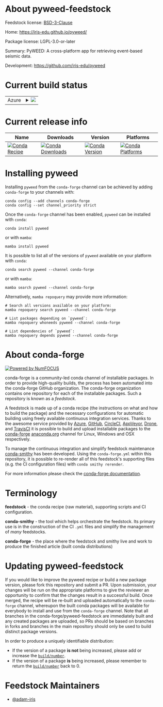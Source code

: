 About pyweed-feedstock
======================

Feedstock license: [BSD-3-Clause](https://github.com/conda-forge/pyweed-feedstock/blob/main/LICENSE.txt)

Home: https://iris-edu.github.io/pyweed/

Package license: LGPL-3.0-or-later

Summary: PyWEED: A cross-platform app for retrieving event-based seismic data.

Development: https://github.com/iris-edu/pyweed

Current build status
====================


<table>
    
  <tr>
    <td>Azure</td>
    <td>
      <details>
        <summary>
          <a href="https://dev.azure.com/conda-forge/feedstock-builds/_build/latest?definitionId=4467&branchName=main">
            <img src="https://dev.azure.com/conda-forge/feedstock-builds/_apis/build/status/pyweed-feedstock?branchName=main">
          </a>
        </summary>
        <table>
          <thead><tr><th>Variant</th><th>Status</th></tr></thead>
          <tbody><tr>
              <td>linux_64</td>
              <td>
                <a href="https://dev.azure.com/conda-forge/feedstock-builds/_build/latest?definitionId=4467&branchName=main">
                  <img src="https://dev.azure.com/conda-forge/feedstock-builds/_apis/build/status/pyweed-feedstock?branchName=main&jobName=linux&configuration=linux%20linux_64_" alt="variant">
                </a>
              </td>
            </tr><tr>
              <td>osx_64</td>
              <td>
                <a href="https://dev.azure.com/conda-forge/feedstock-builds/_build/latest?definitionId=4467&branchName=main">
                  <img src="https://dev.azure.com/conda-forge/feedstock-builds/_apis/build/status/pyweed-feedstock?branchName=main&jobName=osx&configuration=osx%20osx_64_" alt="variant">
                </a>
              </td>
            </tr><tr>
              <td>win_64</td>
              <td>
                <a href="https://dev.azure.com/conda-forge/feedstock-builds/_build/latest?definitionId=4467&branchName=main">
                  <img src="https://dev.azure.com/conda-forge/feedstock-builds/_apis/build/status/pyweed-feedstock?branchName=main&jobName=win&configuration=win%20win_64_" alt="variant">
                </a>
              </td>
            </tr>
          </tbody>
        </table>
      </details>
    </td>
  </tr>
</table>

Current release info
====================

| Name | Downloads | Version | Platforms |
| --- | --- | --- | --- |
| [![Conda Recipe](https://img.shields.io/badge/recipe-pyweed-green.svg)](https://anaconda.org/conda-forge/pyweed) | [![Conda Downloads](https://img.shields.io/conda/dn/conda-forge/pyweed.svg)](https://anaconda.org/conda-forge/pyweed) | [![Conda Version](https://img.shields.io/conda/vn/conda-forge/pyweed.svg)](https://anaconda.org/conda-forge/pyweed) | [![Conda Platforms](https://img.shields.io/conda/pn/conda-forge/pyweed.svg)](https://anaconda.org/conda-forge/pyweed) |

Installing pyweed
=================

Installing `pyweed` from the `conda-forge` channel can be achieved by adding `conda-forge` to your channels with:

```
conda config --add channels conda-forge
conda config --set channel_priority strict
```

Once the `conda-forge` channel has been enabled, `pyweed` can be installed with `conda`:

```
conda install pyweed
```

or with `mamba`:

```
mamba install pyweed
```

It is possible to list all of the versions of `pyweed` available on your platform with `conda`:

```
conda search pyweed --channel conda-forge
```

or with `mamba`:

```
mamba search pyweed --channel conda-forge
```

Alternatively, `mamba repoquery` may provide more information:

```
# Search all versions available on your platform:
mamba repoquery search pyweed --channel conda-forge

# List packages depending on `pyweed`:
mamba repoquery whoneeds pyweed --channel conda-forge

# List dependencies of `pyweed`:
mamba repoquery depends pyweed --channel conda-forge
```


About conda-forge
=================

[![Powered by
NumFOCUS](https://img.shields.io/badge/powered%20by-NumFOCUS-orange.svg?style=flat&colorA=E1523D&colorB=007D8A)](https://numfocus.org)

conda-forge is a community-led conda channel of installable packages.
In order to provide high-quality builds, the process has been automated into the
conda-forge GitHub organization. The conda-forge organization contains one repository
for each of the installable packages. Such a repository is known as a *feedstock*.

A feedstock is made up of a conda recipe (the instructions on what and how to build
the package) and the necessary configurations for automatic building using freely
available continuous integration services. Thanks to the awesome service provided by
[Azure](https://azure.microsoft.com/en-us/services/devops/), [GitHub](https://github.com/),
[CircleCI](https://circleci.com/), [AppVeyor](https://www.appveyor.com/),
[Drone](https://cloud.drone.io/welcome), and [TravisCI](https://travis-ci.com/)
it is possible to build and upload installable packages to the
[conda-forge](https://anaconda.org/conda-forge) [anaconda.org](https://anaconda.org/)
channel for Linux, Windows and OSX respectively.

To manage the continuous integration and simplify feedstock maintenance
[conda-smithy](https://github.com/conda-forge/conda-smithy) has been developed.
Using the ``conda-forge.yml`` within this repository, it is possible to re-render all of
this feedstock's supporting files (e.g. the CI configuration files) with ``conda smithy rerender``.

For more information please check the [conda-forge documentation](https://conda-forge.org/docs/).

Terminology
===========

**feedstock** - the conda recipe (raw material), supporting scripts and CI configuration.

**conda-smithy** - the tool which helps orchestrate the feedstock.
                   Its primary use is in the construction of the CI ``.yml`` files
                   and simplify the management of *many* feedstocks.

**conda-forge** - the place where the feedstock and smithy live and work to
                  produce the finished article (built conda distributions)


Updating pyweed-feedstock
=========================

If you would like to improve the pyweed recipe or build a new
package version, please fork this repository and submit a PR. Upon submission,
your changes will be run on the appropriate platforms to give the reviewer an
opportunity to confirm that the changes result in a successful build. Once
merged, the recipe will be re-built and uploaded automatically to the
`conda-forge` channel, whereupon the built conda packages will be available for
everybody to install and use from the `conda-forge` channel.
Note that all branches in the conda-forge/pyweed-feedstock are
immediately built and any created packages are uploaded, so PRs should be based
on branches in forks and branches in the main repository should only be used to
build distinct package versions.

In order to produce a uniquely identifiable distribution:
 * If the version of a package **is not** being increased, please add or increase
   the [``build/number``](https://docs.conda.io/projects/conda-build/en/latest/resources/define-metadata.html#build-number-and-string).
 * If the version of a package **is** being increased, please remember to return
   the [``build/number``](https://docs.conda.io/projects/conda-build/en/latest/resources/define-metadata.html#build-number-and-string)
   back to 0.

Feedstock Maintainers
=====================

* [@adam-iris](https://github.com/adam-iris/)

